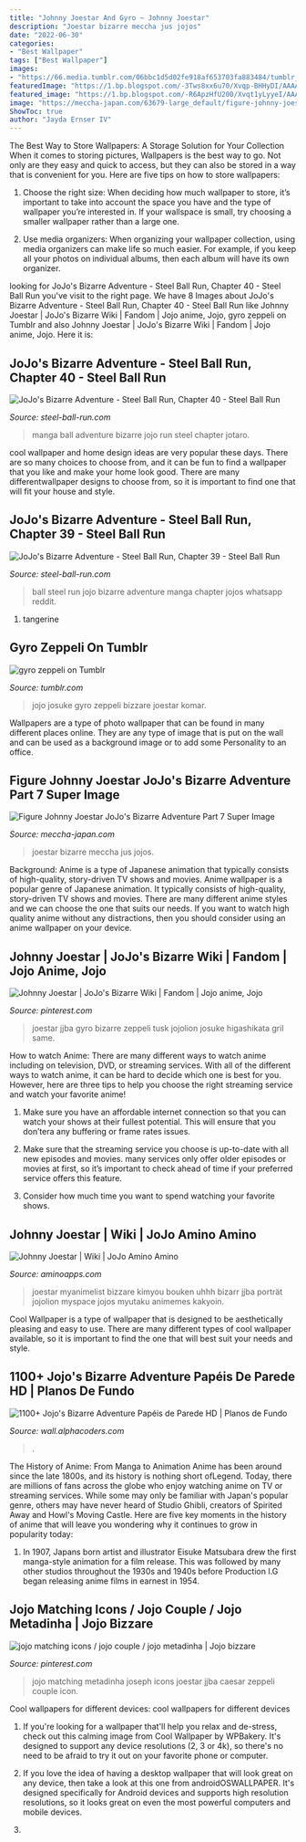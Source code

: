 ```yaml
---
title: "Johnny Joestar And Gyro ~ Johnny Joestar"
description: "Joestar bizarre meccha jus jojos"
date: "2022-06-30"
categories:
- "Best Wallpaper"
tags: ["Best Wallpaper"]
images:
- "https://66.media.tumblr.com/06bbc1d5d02fe918af653703fa883484/tumblr_ozeegfUd9u1vivqv4o1_500.png"
featuredImage: "https://1.bp.blogspot.com/-3Tws8xx6u70/Xvqp-BHHyDI/AAAAAAABFNM/Ihf9OizNW8UGlpd4hO0uwuX1SWaGfAQ-ACLcBGAsYHQ/s1600/010.jpg"
featured_image: "https://1.bp.blogspot.com/-R6ApzHfU200/Xvqt1yLyyeI/AAAAAAABFUM/bouhQRDgcJ4jf7Erqf8c1I0oJiHVy096QCLcBGAsYHQ/s1600/042.jpg"
image: "https://meccha-japan.com/63679-large_default/figure-johnny-joestar-jojos-bizarre-adventure-part-7-super-image.jpg"
ShowToc: true
author: "Jayda Ernser IV"
---
```



The Best Way to Store Wallpapers: A Storage Solution for Your Collection
When it comes to storing pictures, Wallpapers is the best way to go. Not only are they easy and quick to access, but they can also be stored in a way that is convenient for you. Here are five tips on how to store wallpapers:
1) Choose the right size: When deciding how much wallpaper to store, it’s important to take into account the space you have and the type of wallpaper you’re interested in. If your wallspace is small, try choosing a smaller wallpaper rather than a large one.

2) Use media organizers: When organizing your wallpaper collection, using media organizers can make life so much easier. For example, if you keep all your photos on individual albums, then each album will have its own organizer.

	

		
looking for JoJo&#039;s Bizarre Adventure - Steel Ball Run, Chapter 40 - Steel Ball Run you've visit to the right page. We have 8 Images about JoJo&#039;s Bizarre Adventure - Steel Ball Run, Chapter 40 - Steel Ball Run like Johnny Joestar | JoJo&#039;s Bizarre Wiki | Fandom | Jojo anime, Jojo, gyro zeppeli on Tumblr and also Johnny Joestar | JoJo&#039;s Bizarre Wiki | Fandom | Jojo anime, Jojo. Here it is:
		
    
## JoJo&#039;s Bizarre Adventure - Steel Ball Run, Chapter 40 - Steel Ball Run

<img loading=lazy src="https://1.bp.blogspot.com/-R6ApzHfU200/Xvqt1yLyyeI/AAAAAAABFUM/bouhQRDgcJ4jf7Erqf8c1I0oJiHVy096QCLcBGAsYHQ/s1600/042.jpg" onerror="this.onerror=null;this.src='https://tse3.mm.bing.net/th?id=OIP.KEY2tuVH9xaCIsTr_bk3jwHaLs&amp;pid=15.1';" alt="JoJo&#039;s Bizarre Adventure - Steel Ball Run, Chapter 40 - Steel Ball Run">

_Source: steel-ball-run.com_

>manga ball adventure bizarre jojo run steel chapter jotaro. 

	

cool wallpaper and home design ideas are very popular these days. There are so many choices to choose from, and it can be fun to find a wallpaper that you like and make your home look good. There are many differentwallpaper designs to choose from, so it is important to find one that will fit your house and style.

    
## JoJo&#039;s Bizarre Adventure - Steel Ball Run, Chapter 39 - Steel Ball Run

<img loading=lazy src="https://1.bp.blogspot.com/-3Tws8xx6u70/Xvqp-BHHyDI/AAAAAAABFNM/Ihf9OizNW8UGlpd4hO0uwuX1SWaGfAQ-ACLcBGAsYHQ/s1600/010.jpg" onerror="this.onerror=null;this.src='https://tse4.mm.bing.net/th?id=OIP.sAZFLbiGmVH9oUW4fVFm8gHaF2&amp;pid=15.1';" alt="JoJo&#039;s Bizarre Adventure - Steel Ball Run, Chapter 39 - Steel Ball Run">

_Source: steel-ball-run.com_

>ball steel run jojo bizarre adventure manga chapter jojos whatsapp reddit. 

	

1. tangerine 

    
## Gyro Zeppeli On Tumblr

<img loading=lazy src="https://66.media.tumblr.com/06bbc1d5d02fe918af653703fa883484/tumblr_ozeegfUd9u1vivqv4o1_500.png" onerror="this.onerror=null;this.src='https://tse1.mm.bing.net/th?id=OIP.v6pLF_9me_UtCqtRbu32ggHaLH&amp;pid=15.1';" alt="gyro zeppeli on Tumblr">

_Source: tumblr.com_

>jojo josuke gyro zeppeli bizzare joestar komar. 

	



Wallpapers are a type of photo wallpaper that can be found in many different places online. They are any type of image that is put on the wall and can be used as a background image or to add some Personality to an office.

    
## Figure Johnny Joestar JoJo&#039;s Bizarre Adventure Part 7 Super Image

<img loading=lazy src="https://meccha-japan.com/63679-large_default/figure-johnny-joestar-jojos-bizarre-adventure-part-7-super-image.jpg" onerror="this.onerror=null;this.src='https://tse3.mm.bing.net/th?id=OIP.riNKFL1Qu8Y-bmzEQubjJQHaHa&amp;pid=15.1';" alt="Figure Johnny Joestar JoJo&#039;s Bizarre Adventure Part 7 Super Image">

_Source: meccha-japan.com_

>joestar bizarre meccha jus jojos. 

	

Background: Anime is a type of Japanese animation that typically consists of high-quality, story-driven TV shows and movies.
Anime wallpaper is a popular genre of Japanese animation. It typically consists of high-quality, story-driven TV shows and movies. There are many different anime styles and we can choose the one that suits our needs. If you want to watch high quality anime without any distractions, then you should consider using an anime wallpaper on your device.

    
## Johnny Joestar | JoJo&#039;s Bizarre Wiki | Fandom | Jojo Anime, Jojo

<img loading=lazy src="https://i.pinimg.com/736x/9c/e5/09/9ce509478eb5d3badd098ca034b65046.jpg" onerror="this.onerror=null;this.src='https://tse3.mm.bing.net/th?id=OIP.KZtVxD_VuzoR1_Cj6cSC9AHaKQ&amp;pid=15.1';" alt="Johnny Joestar | JoJo&#039;s Bizarre Wiki | Fandom | Jojo anime, Jojo">

_Source: pinterest.com_

>joestar jjba gyro bizarre zeppeli tusk jojolion josuke higashikata gril same. 

	

How to watch Anime: There are many different ways to watch anime including on television, DVD, or streaming services.
With all of the different ways to watch anime, it can be hard to decide which one is best for you. However, here are three tips to help you choose the right streaming service and watch your favorite anime!
1. Make sure you have an affordable internet connection so that you can watch your shows at their fullest potential. This will ensure that you don’tera any buffering or frame rates issues.

2. Make sure that the streaming service you choose is up-to-date with all new episodes and movies. many services only offer older episodes or movies at first, so it’s important to check ahead of time if your preferred service offers this feature.

3. Consider how much time you want to spend watching your favorite shows.

    
## Johnny Joestar | Wiki | JoJo Amino Amino

<img loading=lazy src="https://pm1.narvii.com/7082/2694c30b15f1db9dd6870920c8ac260b01baeef0r1-225-350v2_hq.jpg" onerror="this.onerror=null;this.src='https://tse4.mm.bing.net/th?id=OIP.H9QJslT7R3WyffE0NitwzAAAAA&amp;pid=15.1';" alt="Johnny Joestar | Wiki | JoJo Amino Amino">

_Source: aminoapps.com_

>joestar myanimelist bizzare kimyou bouken uhhh bizarr jjba porträt jojolion myspace jojos myutaku animemes kakyoin. 

	

Cool Wallpaper is a type of wallpaper that is designed to be aesthetically pleasing and easy to use. There are many different types of cool wallpaper available, so it is important to find the one that will best suit your needs and style.

    
## 1100+ Jojo&#039;s Bizarre Adventure Papéis De Parede HD | Planos De Fundo

<img loading=lazy src="https://images8.alphacoders.com/755/thumb-1920-755323.jpg" onerror="this.onerror=null;this.src='https://tse1.mm.bing.net/th?id=OIP.1yXpWZAbjIMXlgwxMI-WiwHaEK&amp;pid=15.1';" alt="1100+ Jojo&#039;s Bizarre Adventure Papéis de Parede HD | Planos de Fundo">

_Source: wall.alphacoders.com_

>. 

	

The History of Anime: From Manga to Animation
Anime has been around since the late 1800s, and its history is nothing short ofLegend. Today, there are millions of fans across the globe who enjoy watching anime on TV or streaming services. While some may only be familiar with Japan's popular genre, others may have never heard of Studio Ghibli, creators of Spirited Away and Howl's Moving Castle. Here are five key moments in the history of anime that will leave you wondering why it continues to grow in popularity today:
1) In 1907, Japans born artist and illustrator Eisuke Matsubara drew the first manga-style animation for a film release. This was followed by many other studios throughout the 1930s and 1940s before Production I.G began releasing anime films in earnest in 1954.

    
## Jojo Matching Icons / Jojo Couple / Jojo Metadinha | Jojo Bizzare

<img loading=lazy src="https://i.pinimg.com/736x/8a/f2/d6/8af2d650b8ea9d799e8cf294e224762c.jpg" onerror="this.onerror=null;this.src='https://tse3.mm.bing.net/th?id=OIP.OWphO6arIWLA2ZheaxjXVgAAAA&amp;pid=15.1';" alt="jojo matching icons / jojo couple / jojo metadinha | Jojo bizzare">

_Source: pinterest.com_

>jojo matching metadinha joseph icons joestar jjba caesar zeppeli couple icon. 

	

Cool wallpapers for different devices:
cool wallpapers for different devices 

1. If you're looking for a wallpaper that'll help you relax and de-stress, check out this calming image from Cool Wallpaper by WPBakery. It's designed to support any device resolutions (2, 3 or 4k), so there's no need to be afraid to try it out on your favorite phone or computer.

2. If you love the idea of having a desktop wallpaper that will look great on any device, then take a look at this one from androidOSWALLPAPER. It's designed specifically for Android devices and supports high resolution resolutions, so it looks great on even the most powerful computers and mobile devices.

3.


